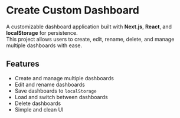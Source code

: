 # Create Custom Dashboard

A customizable dashboard application built with **Next.js**, **React**, and **localStorage** for persistence.  
This project allows users to create, edit, rename, delete, and manage multiple dashboards with ease.

## Features
- Create and manage multiple dashboards
- Edit and rename dashboards
- Save dashboards to `localStorage`
- Load and switch between dashboards
- Delete dashboards
- Simple and clean UI
